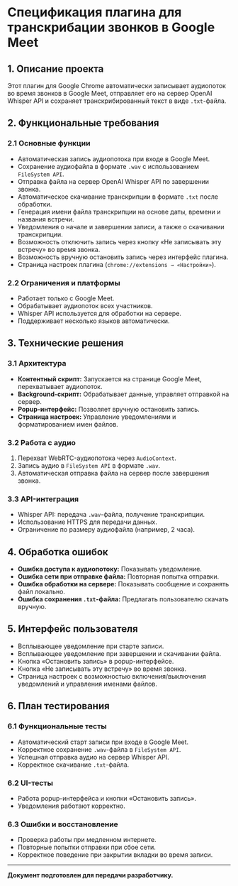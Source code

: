 # Спецификация плагина для транскрибации звонков в Google Meet

## 1. Описание проекта
Этот плагин для Google Chrome автоматически записывает аудиопоток во время звонков в Google Meet, отправляет его на сервер OpenAI Whisper API и сохраняет транскрибированный текст в виде `.txt`-файла.

## 2. Функциональные требования

### 2.1 Основные функции
- Автоматическая запись аудиопотока при входе в Google Meet.
- Сохранение аудиофайла в формате `.wav` с использованием `FileSystem API`.
- Отправка файла на сервер OpenAI Whisper API по завершении звонка.
- Автоматическое скачивание транскрипции в формате `.txt` после обработки.
- Генерация имени файла транскрипции на основе даты, времени и названия встречи.
- Уведомления о начале и завершении записи, а также о скачивании транскрипции.
- Возможность отключить запись через кнопку «Не записывать эту встречу» во время звонка.
- Возможность вручную остановить запись через интерфейс плагина.
- Страница настроек плагина (`chrome://extensions → «Настройки»`).

### 2.2 Ограничения и платформы
- Работает только с Google Meet.
- Обрабатывает аудиопоток всех участников.
- Whisper API используется для обработки на сервере.
- Поддерживает несколько языков автоматически.

## 3. Технические решения

### 3.1 Архитектура
- **Контентный скрипт:** Запускается на странице Google Meet, перехватывает аудиопоток.
- **Background-скрипт:** Обрабатывает данные, управляет отправкой на сервер.
- **Popup-интерфейс:** Позволяет вручную остановить запись.
- **Страница настроек:** Управление уведомлениями и форматированием имен файлов.

### 3.2 Работа с аудио
1. Перехват WebRTC-аудиопотока через `AudioContext`.
2. Запись аудио в `FileSystem API` в формате `.wav`.
3. Автоматическая отправка файла на сервер после завершения звонка.

### 3.3 API-интеграция
- Whisper API: передача `.wav`-файла, получение транскрипции.
- Использование HTTPS для передачи данных.
- Ограничение по размеру аудиофайла (например, 2 часа).

## 4. Обработка ошибок
- **Ошибка доступа к аудиопотоку:** Показывать уведомление.
- **Ошибка сети при отправке файла:** Повторная попытка отправки.
- **Ошибка обработки на сервере:** Показывать сообщение и сохранять файл локально.
- **Ошибка сохранения `.txt`-файла:** Предлагать пользователю скачать вручную.

## 5. Интерфейс пользователя
- Всплывающее уведомление при старте записи.
- Всплывающее уведомление при завершении и скачивании файла.
- Кнопка «Остановить запись» в popup-интерфейсе.
- Кнопка «Не записывать эту встречу» во время звонка.
- Страница настроек с возможностью включения/выключения уведомлений и управления именами файлов.

## 6. План тестирования

### 6.1 Функциональные тесты
- Автоматический старт записи при входе в Google Meet.
- Корректное сохранение `.wav`-файла в `FileSystem API`.
- Успешная отправка аудио на сервер Whisper API.
- Корректное скачивание `.txt`-файла.

### 6.2 UI-тесты
- Работа popup-интерфейса и кнопки «Остановить запись».
- Уведомления работают корректно.

### 6.3 Ошибки и восстановление
- Проверка работы при медленном интернете.
- Повторные попытки отправки при сбое сети.
- Корректное поведение при закрытии вкладки во время записи.

---
**Документ подготовлен для передачи разработчику.**